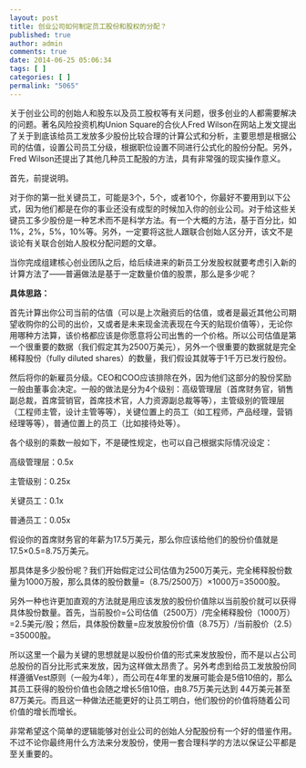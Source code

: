 ```yaml
---
layout: post
title: 创业公司如何制定员工股份和股权的分配？
published: true
author: admin
comments: true
date: 2014-06-25 05:06:34
tags: [ ]
categories: [ ]
permalink: "5065"
---
```



关于创业公司的创始人和股东以及员工股权等有关问题，很多创业的人都需要解决的问题。著名风险投资机构Union Square的合伙人Fred Wilson在网站上发文提出了关于到底该给员工发放多少股份比较合理的计算公式和分析，主要思想是根据公司的估值，设置公司员工分级，根据职位设置不同进行公式化的股份分配。另外，Fred Wilson还提出了其他几种员工配股的方法，具有非常强的现实操作意义。

首先，前提说明。

对于你的第一批关键员工，可能是3个，5个，或者10个，你最好不要用到以下公式，因为他们都是在你的事业还没有成型的时候加入你的创业公司。对于给这些关键员工多少股份是一种艺术而不是科学方法。有一个大概的方法，基于百分比，如1%，2%，5%，10%等。另外，一定要将这批人跟联合创始人区分开，该文不是谈论有关联合创始人股权分配问题的文章。

当你完成组建核心创业团队之后，给后续进来的新员工分发股权就要考虑引入新的计算方法了——普遍做法是基于一定数量价值的股票，那么是多少呢？

**具体思路：**

首先计算出你公司当前的估值（可以是上次融资后的估值，或者是最近其他公司期望收购你的公司的出价，又或者是未来现金流表现在今天的贴现价值等），无论你用哪种方法算，该价格都应该是你愿意将公司出售的一个价格。所以公司估值是第一个很重要的数据（我们假定其为2500万美元），另外一个很重要的数据就是完全稀释股份（fully diluted shares）的数量，我们假设其就等于1千万已发行股份。

然后将你的新雇员分级。CEO和COO应该排除在外，因为他们这部分的股份奖励一般由董事会决定。一般的做法是分为4个级别：高级管理层（首席财务官，销售副总裁，首席营销官，首席技术官，人力资源副总裁等等），主管级别的管理层（工程师主管，设计主管等等），关键位置上的员工（如工程师，产品经理，营销经理等等），普通位置上的员工（比如接待处等）。

各个级别的乘数一般如下，不是硬性规定，也可以自己根据实际情况设定：

高级管理层：0.5x

主管级别：0.25x

关键员工：0.1x

普通员工：0.05x

假设你的首席财务官的年薪为17.5万美元，那么你应该给他们的股份价值就是17.5×0.5=8.75万美元。

那具体是多少股份呢？我们开始假定过公司估值为2500万美元，完全稀释股份数量为1000万股，那么具体的股份数量=（8.75/2500万）×1000万=35000股。

另外一种也许更加直观的方法就是用应该发放的股份价值除以当前股价就可以获得具体股份数量。首先，当前股价=公司估值（2500万）/完全稀释股份（1000万）=2.5美元/股；然后，具体股份数量=应发放股份价值（8.75万）/当前股价（2.5）=35000股。

所以这里一个最为关键的思想就是以股份价值的形式来发放股份，而不是以占公司总股份的百分比形式来发放，因为这样做太昂贵了。另外考虑到给员工发放股份同样遵循Vest原则（一般为4年），而公司在4年里的发展可能会是5倍10倍的，那么其员工获得的股份价值也会随之增长5倍10倍，由8.75万美元达到 44万美元甚至87万美元。而且这一种做法还能更好的让员工明白，他们股份的价值将随着公司价值的增长而增长。

非常希望这个简单的逻辑能够对创业公司的创始人分配股份有一个好的借鉴作用。不过不论你最终用什么方法来分发股份，使用一套合理科学的方法以保证公平都是至关重要的。